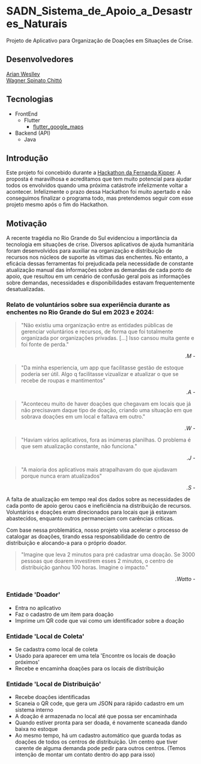 # SADN_Sistema_de_Apoio_a_Desastres_Naturais

Projeto de Aplicativo para Organização de Doações em Situações de Crise.

## Desenvolvedores

[Arian Weslley](https://github.com/Navelogic)  
[Wagner Spinato Chittó](https://github.com/Treorai)

## Tecnologias
- FrontEnd
    - Flutter
        - [flutter_google_maps](https://pub.dev/packages/google_maps_flutter)
- Backend (API)
    - Java
    
## Introdução

Este projeto foi concebido durante a [Hackathon da Fernanda Kipper](https://github.com/Fernanda-Kipper/hackathon-2024).
A proposta é maravilhosa e acreditamos que tem muito potencial para ajudar todos os envolvidos quando uma próxima catástrofe infelizmente voltar a acontecer.
Infelizmente o prazo dessa Hackathon foi muito apertado e não conseguimos finalizar o programa todo, mas pretendemos seguir com esse projeto mesmo após o fim do Hackathon.

## Motivação

A recente tragédia no Rio Grande do Sul evidenciou a importância da tecnologia em situações de crise. Diversos aplicativos de ajuda humanitária foram desenvolvidos para auxiliar na organização e distribuição de recursos nos núcleos de suporte às vítimas das enchentes. No entanto, a eficácia dessas ferramentas foi prejudicada pela necessidade de constante atualização manual das informações sobre as demandas de cada ponto de apoio, que resultou em um cenário de confusão geral pois as informações sobre demandas, necessidades e disponibilidades estavam frequentemente desatualizadas.

### Relato de voluntários sobre sua experiência durante as enchentes no Rio Grande do Sul em 2023 e 2024:

> "Não existiu uma organização entre as entidades públicas de gerenciar voluntários e recursos, de forma que foi totalmente organizada por organizações privadas. [...] Isso cansou muita gente e foi fonte de perda."
<div dir="rtl"><i> - M.</i></div>

> "Da minha esperiencia, um app que facilitasse gestão de estoque poderia ser útil. Algo q facilitasse vizualizar e atualizar o que se recebe de roupas e mantimentos"
<div dir="rtl"><i> - A.</i></div>

> "Aconteceu muito de haver doações que chegavam em locais que já não precisavam daque tipo de doação, criando uma situação em que sobrava doações em um local e faltava em outro."
<div dir="rtl"><i> - W.</i></div>

> "Haviam vários aplicativos, fora as inúmeras planilhas. O problema é que sem atualização constante, não funciona."
<div dir="rtl"><i> - J.</i></div>

> "A maioria dos aplicativos mais atrapalhavam do que ajudavam porque nunca eram atualizados"
<div dir="rtl"><i> - S.</i></div>

A falta de atualização em tempo real dos dados sobre as necessidades de cada ponto de apoio gerou caos e ineficiência na distribuição de recursos. Voluntários e doações eram direcionados para locais que já estavam abastecidos, enquanto outros permaneciam com carências críticas.

Com base nessa problemática, nosso projeto visa acelerar o processo de catalogar as doações, tirando essa responsabilidade do centro de distribuição e alocando-a para o próprio doador.

> "Imagine que leva 2 minutos para pré cadastrar uma doação. Se 3000 pessoas que doarem investirem esses 2 minutos, o centro de distribuição ganhou 100 horas. Imagine o impacto."
<div dir="rtl"><i> - Watto.</i></div>

### Entidade 'Doador'

- Entra no aplicativo
- Faz o cadastro de um item para doação
- Imprime um QR code que vai como um identificador sobre a doação

### Entidade 'Local de Coleta'

- Se cadastra como local de coleta
- Usado para aparecer em uma tela 'Encontre os locais de doação próximos'
- Recebe e encaminha doações para os locais de distribuição

### Entidade 'Local de Distribuição'

- Recebe doações identificadas
- Scaneia o QR code, que gera um JSON para rápido cadastro em um sistema interno
- A doação é armazenada no local até que possa ser encaminhada
- Quando estiver pronta para ser doada, é novamente scaneada dando baixa no estoque
- Ao mesmo tempo, há um cadastro automático que guarda todas as doações de todos os centros de distribuição. Um centro que tiver carente de alguma demanda pode pedir para outros centros. (Temos intenção de montar um contato dentro do app para isso)

